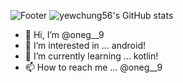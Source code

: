 ![Footer](https://capsule-render.vercel.app/api?type=waving&color=auto&height=200&section=footer)
![yewchung56's GitHub stats](https://github-readme-stats.vercel.app/api?username=yewchung56&show_icons=true&theme=radical)

- 👋 Hi, I’m @oneg__9
- 👀 I’m interested in ... android!
- 🌱 I’m currently learning ... kotlin!
- 📫 How to reach me ... @oneg__9

<!---
yewchung56/yewchung56 is a ✨ special ✨ repository because its `README.md` (this file) appears on your GitHub profile.
You can click the Preview link to take a look at your changes.
--->
